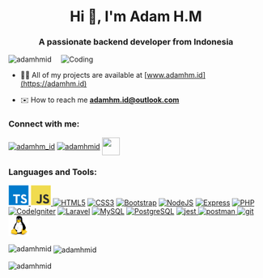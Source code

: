 <h1 align="center">Hi 👋, I'm Adam H.M</h1>
<h3 align="center">A passionate backend developer from Indonesia</h3>
<img align="right" alt="Coding" width="400" src="https://cdn.dribbble.com/users/1162077/screenshots/3848914/programmer.gif">

<p align="left"> <img src="https://komarev.com/ghpvc/?username=adamhmid&label=Profile%20views&color=0e75b6&style=flat" alt="adamhmid" /> </p>

<!-- - 🏢 I’m currently working on **Najam Corp** -->

- 👨‍💻 All of my projects are available at [www.adamhm.id](https://adamhm.id)

<!-- - 💬 Ask me about **TypeScript, JavaScript, Node.js, Express.js** -->

- ✉️ How to reach me **adamhm.id@outlook.com**

<h3 align="left">Connect with me:</h3>
<a align="left">
<a href="https://twitter.com/adamhm_id" target="_blank"><img align="center" src="https://raw.githubusercontent.com/rahuldkjain/github-profile-readme-generator/master/src/images/icons/Social/twitter.svg" alt="adamhm_id" height="30" width="40" /></a>
<a href="https://instagram.com/adamhm.id" target="_blank"><img align="center" src="https://raw.githubusercontent.com/rahuldkjain/github-profile-readme-generator/master/src/images/icons/Social/instagram.svg" alt="adamhmid" height="30" width="40" /></a>
<a href="https://www.github.com/adamhmid" target="_blank"><img align="center" src="https://cdn.jim-nielsen.com/macos/128/github-desktop-2021-05-20.png" width="35" height="35" /></a>
</p>

<h3 align="left">Languages and Tools:</h3>
<p align="left">
<a href="https://www.typescriptlang.org/" target="_blank" rel="noreferrer"> <img src="https://raw.githubusercontent.com/devicons/devicon/master/icons/typescript/typescript-original.svg" alt="typescript" width="40" height="40"/> </a>
<a href="https://developer.mozilla.org/en-US/docs/Web/JavaScript" target="_blank" rel="noreferrer"> <img src="https://raw.githubusercontent.com/devicons/devicon/master/icons/javascript/javascript-original.svg" alt="javascript" width="40" height="40"/> </a>
<a href="https://developer.mozilla.org/en-US/docs/Glossary/HTML5" target="_blank" rel="noreferrer"><img src="https://raw.githubusercontent.com/danielcranney/readme-generator/main/public/icons/skills/html5-colored.svg" width="40" height="40" alt="HTML5" /></a>
<a href="https://www.w3.org/TR/CSS/#css" target="_blank" rel="noreferrer"><img src="https://raw.githubusercontent.com/danielcranney/readme-generator/main/public/icons/skills/css3-colored.svg" width="40" height="40" alt="CSS3" /></a>
<a href="https://getbootstrap.com/" target="_blank" rel="noreferrer"><img src="https://raw.githubusercontent.com/danielcranney/readme-generator/main/public/icons/skills/bootstrap-colored.svg" width="45" height="45" alt="Bootstrap" /></a>
<a href="https://nodejs.org/en/" target="_blank" rel="noreferrer"><img src="https://raw.githubusercontent.com/danielcranney/readme-generator/main/public/icons/skills/nodejs-colored.svg" width="40" height="40" alt="NodeJS" /></a>
<a href="https://expressjs.com/" target="_blank" rel="noreferrer"><img src="https://img.icons8.com/officel/512/express-js.png" width="45" height="45" alt="Express" /></a>
<a href="https://www.php.net/" target="_blank" rel="noreferrer"><img src="https://www.php.net/images/logos/new-php-logo.svg" width="50" height="50" alt="PHP" /></a>
<a href="https://codeigniter.com/" target="_blank" rel="noreferrer"><img src="https://codeigniter.com/assets/icons/44521256.png" width="45" height="45" alt="CodeIgniter" /></a>
<a href="https://laravel.com/" target="_blank" rel="noreferrer"><img src="https://laravel.com/img/logomark.min.svg" width="45" height="45" alt="Laravel" /></a>
<a href="https://www.mysql.com/" target="_blank" rel="noreferrer"><img src="https://raw.githubusercontent.com/danielcranney/readme-generator/main/public/icons/skills/mysql-colored.svg" width="40" height="40" alt="MySQL" /></a>
<a href="https://www.postgresql.org/" target="_blank" rel="noreferrer"><img src="https://raw.githubusercontent.com/danielcranney/readme-generator/main/public/icons/skills/postgresql-colored.svg" width="40" height="40" alt="PostgreSQL" /></a>
<a href="https://jestjs.io" target="_blank" rel="noreferrer"> <img src="https://www.vectorlogo.zone/logos/jestjsio/jestjsio-icon.svg" alt="jest" width="40" height="40"/> </a>
<a href="https://postman.com" target="_blank" rel="noreferrer"> <img src="https://www.vectorlogo.zone/logos/getpostman/getpostman-icon.svg" alt="postman" width="40" height="40"/> </a>
<a href="https://git-scm.com/" target="_blank" rel="noreferrer"> <img src="https://www.vectorlogo.zone/logos/git-scm/git-scm-icon.svg" alt="git" width="40" height="40"/> </a>
<a href="https://www.linux.org/" target="_blank" rel="noreferrer"> <img src="https://raw.githubusercontent.com/devicons/devicon/master/icons/linux/linux-original.svg" alt="linux" width="40" height="40"/> </a>
</p>

<p><img align="left" src="https://github-readme-stats.vercel.app/api/top-langs?username=adamhmid&show_icons=true&locale=en&layout=compact&theme=tokyonight" alt="adamhmid" /></p>

<p>&nbsp;<img align="center" src="https://github-readme-stats.vercel.app/api?username=adamhmid&show_icons=true&locale=en&theme=tokyonight" alt="adamhmid" /></p>

<p><img align="center" src="https://github-readme-streak-stats.herokuapp.com/?user=adamhmid&theme=tokyonight" alt="adamhmid" /></p>
